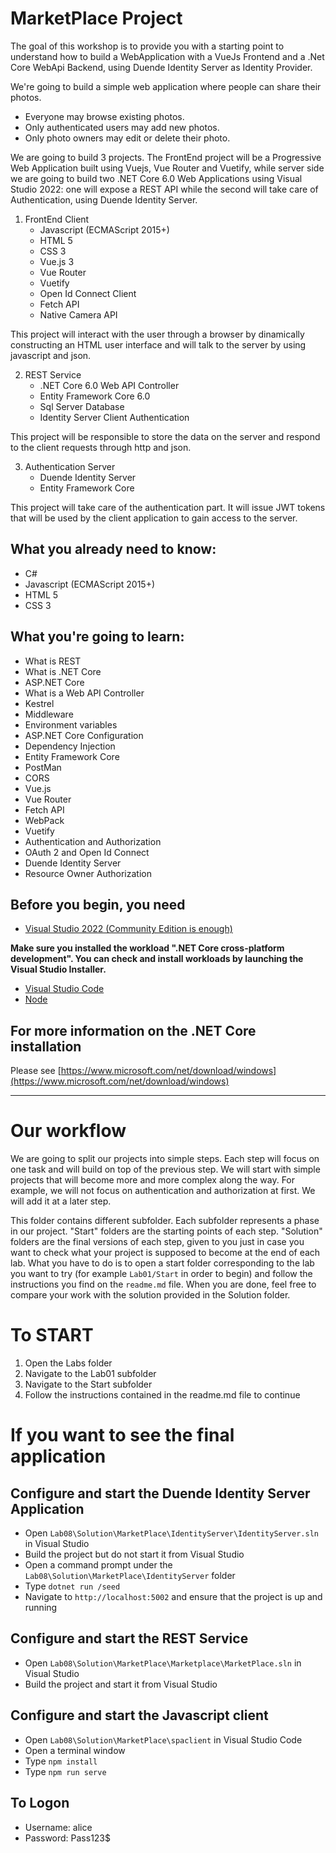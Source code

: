 # MarketPlace Project

The goal of this workshop is to provide you with a starting point to understand how to build a WebApplication with a VueJs Frontend and a .Net Core WebApi Backend, using Duende Identity Server as Identity Provider.

We're going to build a simple web application where people can share their photos.
- Everyone may browse existing photos.
- Only authenticated users may add new photos.
- Only photo owners may edit or delete their photo.

We are going to build 3 projects. The FrontEnd project will be a Progressive Web Application built using Vuejs, Vue Router and Vuetify, while server side we are going to build two .NET Core 6.0 Web Applications using Visual Studio 2022: one will expose a REST API while the second will take care of Authentication, using Duende Identity Server.

1. FrontEnd Client
   - Javascript (ECMAScript 2015+)
   - HTML 5
   - CSS 3
   - Vue.js 3
   - Vue Router
   - Vuetify
   - Open Id Connect Client
   - Fetch API
   - Native Camera API

This project will interact with the user through a browser by dinamically constructing an HTML user interface and will talk to the server by using javascript and json.

2. REST Service 
   - .NET Core 6.0 Web API Controller
   - Entity Framework Core 6.0
   - Sql Server Database
   - Identity Server Client Authentication

This project will be responsible to store the data on the server and respond to the client requests through http and json.

3. Authentication Server
   - Duende Identity Server
   - Entity Framework Core

This project will take care of the authentication part. It will issue JWT tokens that will be used by the client application to gain access to the server.

## What you already need to know:
- C#
- Javascript (ECMAScript 2015+)
- HTML 5
- CSS 3

## What you're going to learn:
- What is REST
- What is .NET Core
- ASP.NET Core 
- What is a Web API Controller
- Kestrel
- Middleware
- Environment variables
- ASP.NET Core Configuration
- Dependency Injection
- Entity Framework Core
- PostMan
- CORS
- Vue.js
- Vue Router
- Fetch API
- WebPack
- Vuetify
- Authentication and Authorization
- OAuth 2 and Open Id Connect
- Duende Identity Server
- Resource Owner Authorization

## Before you begin, you need
- [Visual Studio 2022 (Community Edition is enough)](https://www.visualstudio.com/thank-you-downloading-visual-studio/?sku=community) 

**Make sure you installed the workload ".NET Core cross-platform development". You can check and install workloads by launching the Visual Studio Installer.**

- [Visual Studio Code](https://code.visualstudio.com/download)
- [Node](https://nodejs.org/en/)

## For more information on the .NET Core installation

Please see [https://www.microsoft.com/net/download/windows](https://www.microsoft.com/net/download/windows)


---

# Our workflow

We are going to split our projects into simple steps. Each step will focus on one task and will build on top of the previous step. We will start with simple projects that will become more and more complex along the way. For example, we will not focus on authentication and authorization at first. We will add it at a later step.

This folder contains different subfolder. Each subfolder represents a phase in our project. "Start" folders are the starting points of each step. "Solution" folders are the final versions of each step, given to you just in case you want to check what your project is supposed to become at the end of each lab.
What you have to do is to open a start folder corresponding to the lab you want to try (for example `Lab01/Start` in order to begin) and follow the instructions you find on the `readme.md` file. When you are done, feel free to compare your work with the solution provided in the Solution folder.     

# To START

1. Open the Labs folder
2. Navigate to the Lab01 subfolder
3. Navigate to the Start subfolder
4. Follow the instructions contained in the readme.md file to continue


# If you want to see the final application

## Configure and start the Duende Identity Server Application

- Open `Lab08\Solution\MarketPlace\IdentityServer\IdentityServer.sln` in Visual Studio
- Build the project but do not start it from Visual Studio
- Open a command prompt under the `Lab08\Solution\MarketPlace\IdentityServer` folder
- Type `dotnet run /seed`
- Navigate to `http://localhost:5002` and ensure that the project is up and running

## Configure and start the REST Service

- Open `Lab08\Solution\MarketPlace\Marketplace\MarketPlace.sln` in Visual Studio
- Build the project and start it from Visual Studio

## Configure and start the Javascript client 

- Open `Lab08\Solution\MarketPlace\spaclient` in Visual Studio Code
- Open a terminal window
- Type `npm install`
- Type `npm run serve`

## To Logon

- Username: alice
- Password: Pass123$

